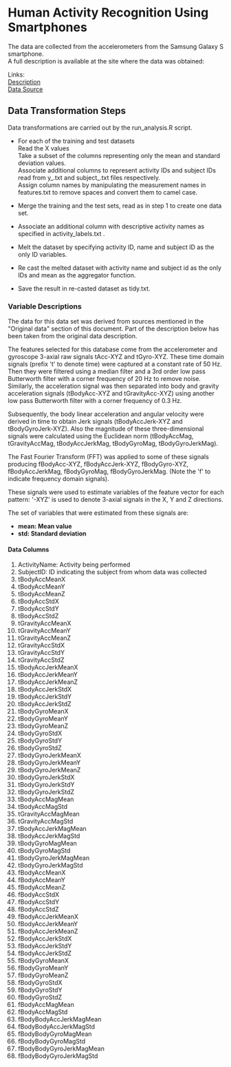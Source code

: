 Human Activity Recognition Using Smartphones
========================================================

The data are collected from the accelerometers from the Samsung Galaxy S smartphone.  
A full description is available at the site where the data was obtained:  
  
Links:  
[Description](http://archive.ics.uci.edu/ml/datasets/Human+Activity+Recognition+Using+Smartphones)  
[Data Source](https://d396qusza40orc.cloudfront.net/getdata%2Fprojectfiles%2FUCI%20HAR%20Dataset.zip)  

Data Transformation Steps
---------------------------

Data transformations are carried out by the  run_analysis.R  script.
* For each of the training and test datasets  
Read the  X  values  
Take a subset of the columns representing only the mean and standard deviation values.  
Associate additional columns to represent activity IDs and subject IDs read from  y_<dataset>.txt  and  subject_<dataset>.txt  files respectively.  
Assign column names by manipulating the measurement names in  features.txt  to remove spaces and convert them to camel case.

* Merge the training and the test sets, read as in step 1 to create one data set.  
* Associate an additional column with descriptive activity names as specified in  activity_labels.txt .  
* Melt the dataset by specifying activity ID, name and subject ID as the only ID variables.  
* Re cast the melted dataset with activity name and subject id as the only IDs and  mean  as the aggregator function.  
* Save the result in re-casted dataset as  tidy.txt.

### Variable Descriptions  

The data for this data set was derived from sources mentioned in the "Original data" section of this document. Part of the description below has been taken from the original data description.

The features selected for this database come from the accelerometer and gyroscope 3-axial raw signals tAcc-XYZ and tGyro-XYZ. These time domain signals (prefix 't' to denote time) were captured at a constant rate of 50 Hz. Then they were filtered using a median filter and a 3rd order low pass Butterworth filter with a corner frequency of 20 Hz to remove noise. Similarly, the acceleration signal was then separated into body and gravity acceleration signals (tBodyAcc-XYZ and tGravityAcc-XYZ) using another low pass Butterworth filter with a corner frequency of 0.3 Hz.

Subsequently, the body linear acceleration and angular velocity were derived in time to obtain Jerk signals (tBodyAccJerk-XYZ and tBodyGyroJerk-XYZ). Also the magnitude of these three-dimensional signals were calculated using the Euclidean norm (tBodyAccMag, tGravityAccMag, tBodyAccJerkMag, tBodyGyroMag, tBodyGyroJerkMag).


The Fast Fourier Transform (FFT) was applied to some of these signals producing fBodyAcc-XYZ, fBodyAccJerk-XYZ, fBodyGyro-XYZ, fBodyAccJerkMag, fBodyGyroMag, fBodyGyroJerkMag. (Note the 'f' to indicate frequency domain signals).

These signals were used to estimate variables of the feature vector for each pattern: '-XYZ' is used to denote 3-axial signals in the X, Y and Z directions.

The set of variables that were estimated from these signals are:
* **mean: Mean value**
* **std: Standard deviation**

#### Data Columns

1. ActivityName: Activity being performed
2. SubjectID: ID indicating the subject from whom data was collected  
3. tBodyAccMeanX  
4. tBodyAccMeanY  
5. tBodyAccMeanZ  
6. tBodyAccStdX  
7. tBodyAccStdY  
8. tBodyAccStdZ  
9. tGravityAccMeanX  
10. tGravityAccMeanY  
11. tGravityAccMeanZ  
12. tGravityAccStdX  
13. tGravityAccStdY  
14. tGravityAccStdZ  
15. tBodyAccJerkMeanX  
16. tBodyAccJerkMeanY  
17. tBodyAccJerkMeanZ  
18. tBodyAccJerkStdX  
19. tBodyAccJerkStdY  
20. tBodyAccJerkStdZ  
21. tBodyGyroMeanX  
22. tBodyGyroMeanY  
23. tBodyGyroMeanZ  
24. tBodyGyroStdX  
25. tBodyGyroStdY  
26. tBodyGyroStdZ  
27. tBodyGyroJerkMeanX  
28. tBodyGyroJerkMeanY  
29. tBodyGyroJerkMeanZ  
30. tBodyGyroJerkStdX  
31. tBodyGyroJerkStdY  
32. tBodyGyroJerkStdZ  
33. tBodyAccMagMean  
34. tBodyAccMagStd  
35. tGravityAccMagMean  
36. tGravityAccMagStd  
37. tBodyAccJerkMagMean  
38. tBodyAccJerkMagStd  
39. tBodyGyroMagMean  
40. tBodyGyroMagStd  
41. tBodyGyroJerkMagMean  
42. tBodyGyroJerkMagStd  
43. fBodyAccMeanX  
44. fBodyAccMeanY  
45. fBodyAccMeanZ  
46. fBodyAccStdX  
47. fBodyAccStdY  
48. fBodyAccStdZ  
49. fBodyAccJerkMeanX  
50. fBodyAccJerkMeanY  
51. fBodyAccJerkMeanZ  
52. fBodyAccJerkStdX  
53. fBodyAccJerkStdY  
54. fBodyAccJerkStdZ  
55. fBodyGyroMeanX  
56. fBodyGyroMeanY  
57. fBodyGyroMeanZ  
58. fBodyGyroStdX  
59. fBodyGyroStdY  
60. fBodyGyroStdZ  
61. fBodyAccMagMean  
62. fBodyAccMagStd  
63. fBodyBodyAccJerkMagMean  
64. fBodyBodyAccJerkMagStd  
65. fBodyBodyGyroMagMean  
66. fBodyBodyGyroMagStd  
67. fBodyBodyGyroJerkMagMean  
68. fBodyBodyGyroJerkMagStd

